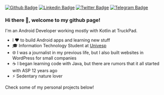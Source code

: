 [![Github Badge](https://img.shields.io/badge/-TruckPad-000?style=flat-square&logo=Github&logoColor=white&link=https://github.com/truckpad)](https://github.com/truckpad)
[![Linkedin Badge](https://img.shields.io/badge/-LinkedIn-blue?style=flat-square&logo=Linkedin&logoColor=white&link=https://www.linkedin.com/in/ninalofrese/)](https://www.linkedin.com/in/ninalofrese/)
[![Twitter Badge](https://img.shields.io/badge/-Twitter-1ca0f1?style=flat-square&labelColor=1ca0f1&logo=twitter&logoColor=white&link=https://twitter.com/ninalofrese)](https://twitter.com/ninalofrese)
[![Telegram Badge](https://img.shields.io/badge/-Telegram-1ca0f1?style=flat-square&labelColor=1ca0f1&logo=telegram&logoColor=white&link=https://t.me/ninalofrese)](https://t.me/ninalofrese)

### Hi there 👋, welcome to my github page!

I'm an Android Developer working mostly with Kotlin at TruckPad.

- I ❤️ to build Android apps and learning new stuff
- 🎓 Information Technology Student at [Univesp](https://univesp.br/cursos/bacharel-em-tecnologia-da-informacao)
- 🌐 I was a journalist in my previous life, but I also built websites in WordPress for small companies
- ☕ I began learning code with Java, but there are rumors that it all started with ASP 12 years ago
- ⚡ Sedentary nature lover

Check some of my personal projects below!
